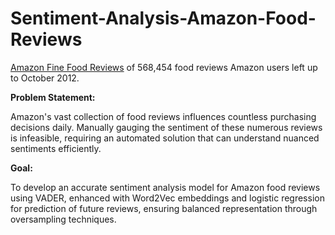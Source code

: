 # Sentiment-Analysis-Amazon-Food-Reviews

[Amazon Fine Food Reviews](https://www.kaggle.com/datasets/snap/amazon-fine-food-reviews) of 568,454 food reviews Amazon users left up to October 2012.

**Problem Statement:**

Amazon's vast collection of food reviews influences countless purchasing decisions daily. Manually gauging the sentiment of these numerous reviews is infeasible, requiring an automated solution that can understand nuanced sentiments efficiently.

**Goal:**

To develop an accurate sentiment analysis model for Amazon food reviews using VADER, enhanced with Word2Vec embeddings and logistic regression for prediction of future reviews, ensuring balanced representation through oversampling techniques.
